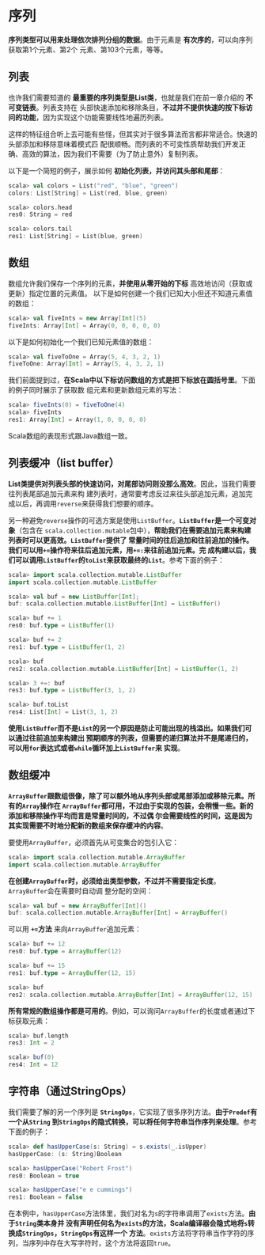 序列
===================================================================================
**序列类型可以用来处理依次排列分组的数据**。由于元素是 **有次序的**，可以向序列获取第1个元素、第2个
元素、第103个元素，等等。

## 列表
也许我们需要知道的 **最重要的序列类型是List类**，也就是我们在前一章介绍的 **不可变链表**。列表支持在
头部快速添加和移除条目，**不过并不提供快速的按下标访问的功能**，因为实现这个功能需要线性地遍历列表。

这样的特征组合听上去可能有些怪，但其实对于很多算法而言都非常适合。快速的头部添加和移除意味着模式匹
配很顺畅。而列表的不可变性质帮助我们开发正确、高效的算法，因为我们不需要（为了防止意外）复制列表。

以下是一个简短的例子，展示如何 **初始化列表，并访问其头部和尾部**：
```scala
scala> val colors = List("red", "blue", "green")
colors: List[String] = List(red, blue, green)

scala> colors.head 
res0: String = red

scala> colors.tail 
res1: List[String] = List(blue, green)
```

## 数组
数组允许我们保存一个序列的元素，**并使用从零开始的下标** 高效地访问（获取或更新）指定位置的元素值。
以下是如何创建一个我们已知大小但还不知道元素值的数组：
```scala
scala> val fiveInts = new Array[Int](5)
fiveInts: Array[Int] = Array(0, 0, 0, 0, 0)
```
以下是如何初始化一个我们已知元素值的数组：
```scala
scala> val fiveToOne = Array(5, 4, 3, 2, 1)
fiveToOne: Array[Int] = Array(5, 4, 3, 2, 1)
```
我们前面提到过，**在Scala中以下标访问数组的方式是把下标放在圆括号里**。下面的例子同时展示了获取数
组元素和更新数组元素的写法：
```scala
scala> fiveInts(0) = fiveToOne(4)
scala> fiveInts
res1: Array[Int] = Array(1, 0, 0, 0, 0)
```
Scala数组的表现形式跟Java数组一致。

## 列表缓冲（list buffer）
**List类提供对列表头部的快速访问，对尾部访问则没那么高效**。因此，当我们需要往列表尾部追加元素来构
建列表时，通常要考虑反过来往头部追加元素，追加完成以后，再调用`reverse`来获得我们想要的顺序。

另一种避免`reverse`操作的可选方案是使用`ListBuffer`。**`ListBuffer`是一个可变对象**（包含在
`scala.collection.mutable`包中），**帮助我们在需要追加元素来构建列表时可以更高效。`ListBuffer`提供了
常量时间的往后追加和往前追加的操作。我们可以用`+=`操作符来往后追加元素，用`+=:`来往前追加元素。完
成构建以后，我们可以调用`ListBuffer`的`toList`来获取最终的`List`**。参考下面的例子：
```scala
scala> import scala.collection.mutable.ListBuffer
import scala.collection.mutable.ListBuffer

scala> val buf = new ListBuffer[Int];
buf: scala.collection.mutable.ListBuffer[Int] = ListBuffer()

scala> buf += 1
res0: buf.type = ListBuffer(1)

scala> buf += 2
res1: buf.type = ListBuffer(1, 2)

scala> buf 
res2: scala.collection.mutable.ListBuffer[Int] = ListBuffer(1, 2)

scala> 3 +=: buf
res3: buf.type = ListBuffer(3, 1, 2)

scala> buf.toList
res4: List[Int] = List(3, 1, 2)
```
**使用`ListBuffer`而不是`List`的另一个原因是防止可能出现的栈溢出。如果我们可以通过往前追加来构建出
预期顺序的列表，但需要的递归算法并不是尾递归的，可以用`for`表达式或者`while`循环加上`ListBuffer`来
实现**。

## 数组缓冲
**`ArrayBuffer`跟数组很像，除了可以额外地从序列头部或尾部添加或移除元素。所有的`Array`操作在
`ArrayBuffer`都可用，不过由于实现的包装，会稍慢一些。新的添加和移除操作平均而言是常量时间的，不过偶
尔会需要线性的时间，这是因为其实现需要不时地分配新的数组来保存缓冲的内容**。

要使用`ArrayBuffer`，必须首先从可变集合的包引入它：
```scala
scala> import scala.collection.mutable.ArrayBuffer 
import scala.collection.mutable.ArrayBuffer
```
**在创建`ArrayBuffer`时，必须给出类型参数，不过并不需要指定长度**。`ArrayBuffer`会在需要时自动调
整分配的空间：
```scala
scala> val buf = new ArrayBuffer[Int]()
buf: scala.collection.mutable.ArrayBuffer[Int] = ArrayBuffer()
```
可以用 **`+=`方法** 来向`ArrayBuffer`追加元素：
```scala
scala> buf += 12
res0: buf.type = ArrayBuffer(12)

scala> buf += 15
res1: buf.type = ArrayBuffer(12, 15)

scala> buf 
res2: scala.collection.mutable.ArrayBuffer[Int] = ArrayBuffer(12, 15)
```
**所有常规的数组操作都是可用的**。例如，可以询问`ArrayBuffer`的长度或者通过下标获取元素：
```scala
scala> buf.length
res3: Int = 2

scala> buf(0) 
res4: Int = 12
```

## 字符串（通过StringOps）
我们需要了解的另一个序列是 **`StringOps`**，它实现了很多序列方法。**由于`Predef`有一个从`String`
到`StringOps`的隐式转换，可以将任何字符串当作序列来处理**。参考下面的例子：
```scala
scala> def hasUpperCase(s: String) = s.exists(_.isUpper)
hasUpperCase: (s: String)Boolean

scala> hasUpperCase("Robert Frost")
res0: Boolean = true

scala> hasUpperCase("e e cummings")
res1: Boolean = false
```
在本例中，`hasUpperCase`方法体里，我们对名为`s`的字符串调用了`exists`方法。**由于`String`类本身并
没有声明任何名为`exists`的方法，Scala编译器会隐式地将`s`转换成`StringOps`，`StringOps`有这样一个
方法**。`exists`方法将字符串当作字符的序列，当序列中存在大写字符时，这个方法将返回`true`。














